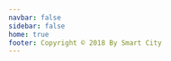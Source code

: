 ```yaml
---
navbar: false
sidebar: false
home: true
footer: Copyright © 2018 By Smart City
---
```


<test></test>
